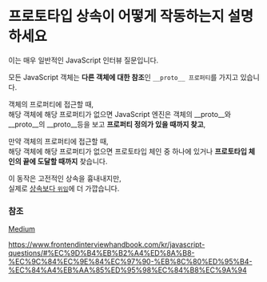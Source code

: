 # 프로토타입 상속이 어떻게 작동하는지 설명하세요 #

이는 매우 일반적인 JavaScript 인터뷰 질문입니다.  

모든 JavaScript 객체는 **다른 객체에 대한 참조**인 `__proto__ 프로퍼티`를 가지고 있습니다.  

객체의 프로퍼티에 접근할 때,  
해당 객체에 해당 프로퍼티가 없으면 JavaScript 엔진은 객체의 __proto__와 __proto__의 __proto__등을 보고 **프로퍼티 정의가 있을 때까지 찾고**,  

만약 객체의 프로퍼티에 접근할 때,  
해당 객체에 해당 프로퍼티가 없으면 프로토타입 체인 중 하나에 있거나 **프로토타입 체인의 끝에 도달할 때까지** 찾습니다.  

이 동작은 고전적인 상속을 흉내내지만,  
실제로 [상속보다 `위임`](https://davidwalsh.name/javascript-objects)에 더 가깝습니다.

### 참조 ###

[Medium](https://codeburst.io/the-simple-rules-to-this-in-javascript-35d97f31bde3)

<https://www.frontendinterviewhandbook.com/kr/javascript-questions/#%EC%9D%B4%EB%B2%A4%ED%8A%B8-%EC%9C%84%EC%9E%84%EC%97%90-%EB%8C%80%ED%95%B4-%EC%84%A4%EB%AA%85%ED%95%98%EC%84%B8%EC%9A%94>
